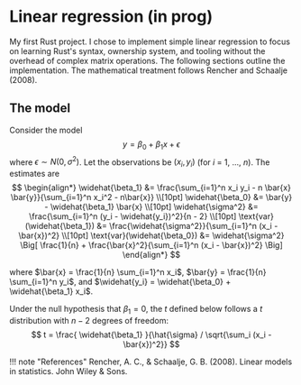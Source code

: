 # Linear regression (in prog)
My first Rust project. I chose to implement simple linear regression to focus on learning Rust's syntax, ownership system, and tooling without the overhead of complex matrix operations. The following sections outline the implementation. The mathematical treatment follows Rencher and Schaalje (2008).

## The model
Consider the model
$$
y = \beta_0 + \beta_1 x + \epsilon
$$
where $\epsilon \sim N(0, \sigma^2)$. Let the observations be $(x_i, y_i)$ (for $i$ = 1, ..., $n$). The estimates are
$$
\begin{align*}
\widehat{\beta_1} &= \frac{\sum_{i=1}^n x_i y_i - n \bar{x} \bar{y}}{\sum_{i=1}^n x_i^2 - n\bar{x}}
\\[10pt]
\widehat{\beta_0} &= \bar{y} - \widehat{\beta_1} \bar{x}
\\[10pt]
\widehat{\sigma^2} &= \frac{\sum_{i=1}^n (y_i - \widehat{y_i})^2}{n - 2}
\\[10pt]
\text{var}(\widehat{\beta_1}) &= \frac{\widehat{\sigma^2}}{\sum_{i=1}^n (x_i - \bar{x})^2}
\\[10pt]
\text{var}(\widehat{\beta_0}) &= \widehat{\sigma^2} \Big[ \frac{1}{n} + \frac{\bar{x}^2}{\sum_{i=1}^n (x_i - \bar{x})^2} \Big]
\end{align*}
$$

where $\bar{x} = \frac{1}{n} \sum_{i=1}^n x_i$, $\bar{y} = \frac{1}{n} \sum_{i=1}^n y_i$, and $\widehat{y_i} = \widehat{\beta_0} + \widehat{\beta_1} x_i$.

Under the null hypothesis that $\beta_1 = 0$, the $t$ defined below follows a $t$ distribution with $n - 2$ degrees of freedom:
$$
t = \frac{ \widehat{\beta_1} }{\hat{\sigma} / \sqrt{\sum_i (x_i - \bar{x})^2}}
$$





!!! note "References"
Rencher, A. C., & Schaalje, G. B. (2008). Linear models in statistics. John Wiley & Sons.